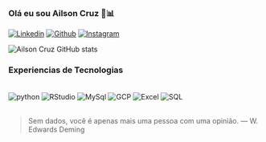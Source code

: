 ### Olá eu sou Ailson Cruz 👋📊

[![Linkedin](https://img.shields.io/badge/LinkedIn-0077B5?style=for-the-badge&logo=linkedin&logoColor=white)](https://www.linkedin.com/in/ailson-cruz-48571347/)
[![Github](https://img.shields.io/badge/Github-121011?style=for-the-badge&logo=github&logoColor=white)](https://github.com/ailson-cruz)
[![Instagram](https://img.shields.io/badge/Instagram-E4405F?style=for-the-badge&logo=instagram&logoColor=white)](https://www.instagram.com/cruzailson/)


![Ailson Cruz GitHub stats](https://github-readme-stats.vercel.app/api?username=ailson-cruz&show_icons=true&theme=dracula)



### Experiencias de Tecnologias

<div style="display: inline_block"><br/>
    <img align="center" alt="python" src="https://img.shields.io/badge/Python-14354C?style=for-the-badge&logo=python&logoColor=white" />
    <img align="center" alt="RStudio" src="https://img.shields.io/badge/R-276DC3?style=for-the-badge&logo=r&logoColor=white" />
    <img align="center" alt="MySql" src="https://img.shields.io/badge/MySQL-00000F?style=for-the-badge&logo=mysql&logoColor=white" />
    <img align="center" alt="GCP" src="https://img.shields.io/badge/Google_Cloud-4285F4?style=for-the-badge&logo=google-cloud&logoColor=white" />
    <img align="center" alt="Excel" src="https://img.shields.io/badge/Microsoft_Excel-217346?style=for-the-badge&logo=microsoft-excel&logoColor=white" />
    <img align="center" alt="SQL" src="https://img.shields.io/badge/Microsoft_SQL_Server-CC2927?style=for-the-badge&logo=microsoft-sql-server&logoColor=white" />
</div><br/>

> Sem dados, você é apenas mais uma pessoa com uma opinião.
> — W. Edwards Deming


